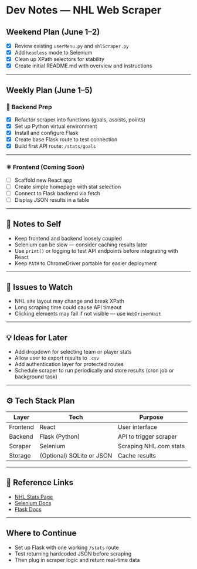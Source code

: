 # Dev Notes — NHL Web Scraper

## Weekend Plan (June 1–2)

- [x] Review existing `userMenu.py` and `nhlScraper.py`
- [x] Add `headless` mode to Selenium
- [x] Clean up XPath selectors for stability
- [x] Create initial README.md with overview and instructions

---

## Weekly Plan (June 1–5)

### 🧱 Backend Prep

- [x] Refactor scraper into functions (goals, assists, points)
- [x] Set up Python virtual environment
- [x] Install and configure Flask
- [x] Create base Flask route to test connection
- [x] Build first API route: `/stats/goals`

---

### ⚛️ Frontend (Coming Soon)

- [ ] Scaffold new React app
- [ ] Create simple homepage with stat selection
- [ ] Connect to Flask backend via fetch
- [ ] Display JSON results in a table

---

## 📝 Notes to Self

- Keep frontend and backend loosely coupled
- Selenium can be slow — consider caching results later
- Use `print()` or logging to test API endpoints before integrating with React
- Keep `PATH` to ChromeDriver portable for easier deployment

---

## 🐛 Issues to Watch

- NHL site layout may change and break XPath
- Long scraping time could cause API timeout
- Clicking elements may fail if not visible — use `WebDriverWait`

---

## 💡 Ideas for Later

- Add dropdown for selecting team or player stats
- Allow user to export results to `.csv`
- Add authentication layer for protected routes
- Schedule scraper to run periodically and store results (cron job or background task)

---

## ⚙️ Tech Stack Plan

| Layer    | Tech                      | Purpose                |
| -------- | ------------------------- | ---------------------- |
| Frontend | React                     | User interface         |
| Backend  | Flask (Python)            | API to trigger scraper |
| Scraper  | Selenium                  | Scraping NHL.com stats |
| Storage  | (Optional) SQLite or JSON | Cache results          |

---

## 🔗 Reference Links

- [NHL Stats Page](https://www.nhl.com/stats/)
- [Selenium Docs](https://www.selenium.dev/documentation/)
- [Flask Docs](https://flask.palletsprojects.com/)

---

## Where to Continue

- Set up Flask with one working `/stats` route
- Test returning hardcoded JSON before scraping
- Then plug in scraper logic and return real-time data

